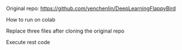 Original repo: https://github.com/yenchenlin/DeepLearningFlappyBird

How to run on colab

Replace three files after cloning the original repo

Execute rest code


